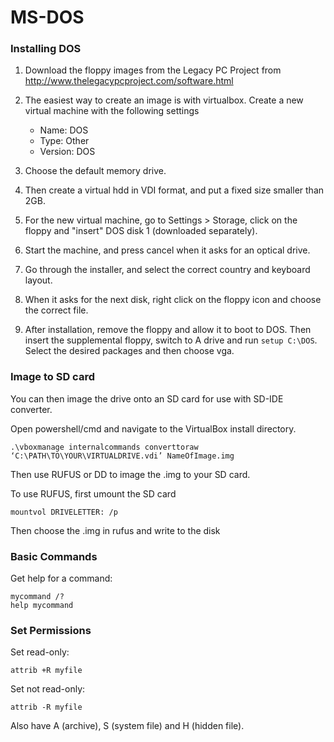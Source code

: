 # MS-DOS

### Installing DOS

1. Download the floppy images from the Legacy PC Project from http://www.thelegacypcproject.com/software.html

1. The easiest way to create an image is with virtualbox. Create a new virtual machine with the following settings
    * Name: DOS
    * Type: Other
    * Version: DOS

1. Choose the default memory drive.

1. Then create a virtual hdd in VDI format, and put a fixed size smaller than 2GB.

1. For the new virtual machine, go to Settings > Storage, click on the floppy and "insert" DOS disk 1 (downloaded separately).

1. Start the machine, and press cancel when it asks for an optical drive.

1. Go through the installer, and select the correct country and keyboard layout.

1. When it asks for the next disk, right click on the floppy icon and choose the correct file.

1. After installation, remove the floppy and allow it to boot to DOS. Then insert the supplemental floppy, switch to A drive and run `setup C:\DOS`.
Select the desired packages and then choose vga.

### Image to SD card
You can then image the drive onto an SD card for use with SD-IDE converter. 

Open powershell/cmd and navigate to the VirtualBox install directory. 

```
.\vboxmanage internalcommands converttoraw ‘C:\PATH\TO\YOUR\VIRTUALDRIVE.vdi’ NameOfImage.img
```

Then use RUFUS or DD to image the .img to your SD card.

To use RUFUS, first umount the SD card
```
mountvol DRIVELETTER: /p
```
Then choose the .img in rufus and write to the disk

### Basic Commands
Get help for a command:
```
mycommand /?
help mycommand
```

### Set Permissions
Set read-only:
```
attrib +R myfile
```
Set not read-only:
```
attrib -R myfile
```
Also have A (archive), S (system file) and H (hidden file).
